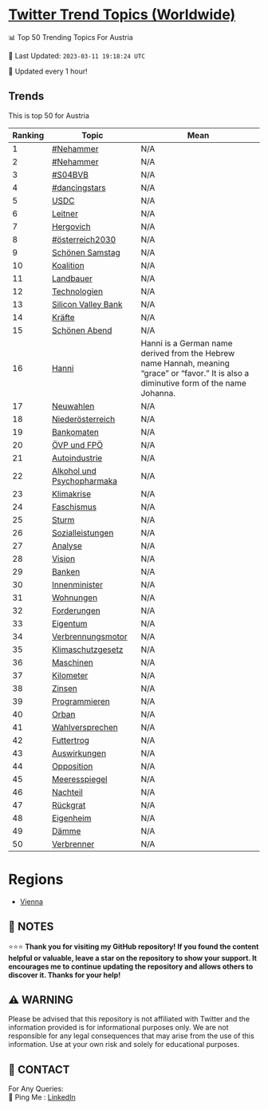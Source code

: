 [Twitter Trend Topics (Worldwide)](https://github.com/ErcinDedeoglu/Twitter-Trend-Topics)
==========


📊 Top 50 Trending Topics For Austria

📆 Last Updated: `2023-03-11 19:18:24 UTC`

🔧 Updated every 1 hour!


## Trends

This is top 50 for Austria

| Ranking | Topic | Mean |
| ------- | ------------ | ------------ |
| 1 | [#Nehammer](http://twitter.com/search?q=%23Nehammer) | N/A |
| 2 | [#Nehammer](http://twitter.com/search?q=%23Nehammer) | N/A |
| 3 | [#S04BVB](http://twitter.com/search?q=%23S04BVB) | N/A |
| 4 | [#dancingstars](http://twitter.com/search?q=%23dancingstars) | N/A |
| 5 | [USDC](http://twitter.com/search?q=USDC) | N/A |
| 6 | [Leitner](http://twitter.com/search?q=Leitner) | N/A |
| 7 | [Hergovich](http://twitter.com/search?q=Hergovich) | N/A |
| 8 | [#österreich2030](http://twitter.com/search?q=%23%c3%b6sterreich2030) | N/A |
| 9 | [Schönen Samstag](http://twitter.com/search?q=Sch%c3%b6nen+Samstag) | N/A |
| 10 | [Koalition](http://twitter.com/search?q=Koalition) | N/A |
| 11 | [Landbauer](http://twitter.com/search?q=Landbauer) | N/A |
| 12 | [Technologien](http://twitter.com/search?q=Technologien) | N/A |
| 13 | [Silicon Valley Bank](http://twitter.com/search?q=Silicon+Valley+Bank) | N/A |
| 14 | [Kräfte](http://twitter.com/search?q=Kr%c3%a4fte) | N/A |
| 15 | [Schönen Abend](http://twitter.com/search?q=Sch%c3%b6nen+Abend) | N/A |
| 16 | [Hanni](http://twitter.com/search?q=Hanni) | Hanni is a German name derived from the Hebrew name Hannah, meaning “grace” or “favor.” It is also a diminutive form of the name Johanna. |
| 17 | [Neuwahlen](http://twitter.com/search?q=Neuwahlen) | N/A |
| 18 | [Niederösterreich](http://twitter.com/search?q=Nieder%c3%b6sterreich) | N/A |
| 19 | [Bankomaten](http://twitter.com/search?q=Bankomaten) | N/A |
| 20 | [ÖVP und FPÖ](http://twitter.com/search?q=%c3%96VP+und+FP%c3%96) | N/A |
| 21 | [Autoindustrie](http://twitter.com/search?q=Autoindustrie) | N/A |
| 22 | [Alkohol und Psychopharmaka](http://twitter.com/search?q=Alkohol+und+Psychopharmaka) | N/A |
| 23 | [Klimakrise](http://twitter.com/search?q=Klimakrise) | N/A |
| 24 | [Faschismus](http://twitter.com/search?q=Faschismus) | N/A |
| 25 | [Sturm](http://twitter.com/search?q=Sturm) | N/A |
| 26 | [Sozialleistungen](http://twitter.com/search?q=Sozialleistungen) | N/A |
| 27 | [Analyse](http://twitter.com/search?q=Analyse) | N/A |
| 28 | [Vision](http://twitter.com/search?q=Vision) | N/A |
| 29 | [Banken](http://twitter.com/search?q=Banken) | N/A |
| 30 | [Innenminister](http://twitter.com/search?q=Innenminister) | N/A |
| 31 | [Wohnungen](http://twitter.com/search?q=Wohnungen) | N/A |
| 32 | [Forderungen](http://twitter.com/search?q=Forderungen) | N/A |
| 33 | [Eigentum](http://twitter.com/search?q=Eigentum) | N/A |
| 34 | [Verbrennungsmotor](http://twitter.com/search?q=Verbrennungsmotor) | N/A |
| 35 | [Klimaschutzgesetz](http://twitter.com/search?q=Klimaschutzgesetz) | N/A |
| 36 | [Maschinen](http://twitter.com/search?q=Maschinen) | N/A |
| 37 | [Kilometer](http://twitter.com/search?q=Kilometer) | N/A |
| 38 | [Zinsen](http://twitter.com/search?q=Zinsen) | N/A |
| 39 | [Programmieren](http://twitter.com/search?q=Programmieren) | N/A |
| 40 | [Orban](http://twitter.com/search?q=Orban) | N/A |
| 41 | [Wahlversprechen](http://twitter.com/search?q=Wahlversprechen) | N/A |
| 42 | [Futtertrog](http://twitter.com/search?q=Futtertrog) | N/A |
| 43 | [Auswirkungen](http://twitter.com/search?q=Auswirkungen) | N/A |
| 44 | [Opposition](http://twitter.com/search?q=Opposition) | N/A |
| 45 | [Meeresspiegel](http://twitter.com/search?q=Meeresspiegel) | N/A |
| 46 | [Nachteil](http://twitter.com/search?q=Nachteil) | N/A |
| 47 | [Rückgrat](http://twitter.com/search?q=R%c3%bcckgrat) | N/A |
| 48 | [Eigenheim](http://twitter.com/search?q=Eigenheim) | N/A |
| 49 | [Dämme](http://twitter.com/search?q=D%c3%a4mme) | N/A |
| 50 | [Verbrenner](http://twitter.com/search?q=Verbrenner) | N/A |



# Regions

* [Vienna](</Austria/Vienna.md>)



## 📝 NOTES

⭐⭐⭐ **Thank you for visiting my GitHub repository! If you found the content helpful or valuable, leave a star on the repository to show your support. It encourages me to continue updating the repository and allows others to discover it. Thanks for your help!**


## ⚠️ WARNING

Please be advised that this repository is not affiliated with Twitter and the information provided is for informational purposes only. We are not responsible for any legal consequences that may arise from the use of this information. Use at your own risk and solely for educational purposes.


## 📨 CONTACT

 For Any Queries:  
            🏓 Ping Me : [LinkedIn](https://www.linkedin.com/in/ercindedeoglu/)
